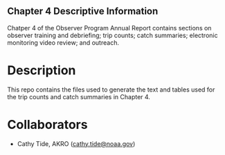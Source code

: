 
## Chapter 4 Descriptive Information

Chatper 4 of the Observer Program Annual Report contains sections on observer training and debriefing; trip counts; catch summaries; electronic monitoring video review; and outreach.

# Description

This repo contains the files used to generate the text and tables used for the trip counts and catch summaries in Chapter 4. 

# Collaborators
* Cathy Tide, AKRO (cathy.tide@noaa.gov)